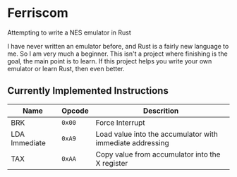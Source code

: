 # Ferriscom

Attempting to write a NES emulator in Rust

I have never written an emulator before, and Rust is a fairly new language to me. So I am very much
a beginner. This isn't a project where finishing is the goal, the main point is to learn.
If this project helps you write your own emulator or learn Rust, then even better.

## Currently Implemented Instructions

| Name | Opcode | Descrition |
| ---- | ------ | ---------- |
| BRK | `0x00` | Force Interrupt |
| LDA Immediate | `0xA9` | Load value into the accumulator with immediate addressing |
| TAX | `0xAA` | Copy value from accumulator into the X register |

